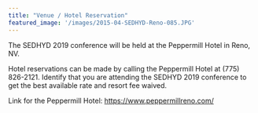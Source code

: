 ```yaml
---
title: "Venue / Hotel Reservation"
featured_image: '/images/2015-04-SEDHYD-Reno-085.JPG'
---
```

The SEDHYD 2019 conference will be held at the Peppermill Hotel in Reno, NV.

Hotel reservations can be made by calling the Peppermill Hotel at (775) 826-2121.  Identify that you are attending the SEDHYD 2019 conference to get the best available rate and resort fee waived.

Link for the Peppermill Hotel: https://www.peppermillreno.com/


 
